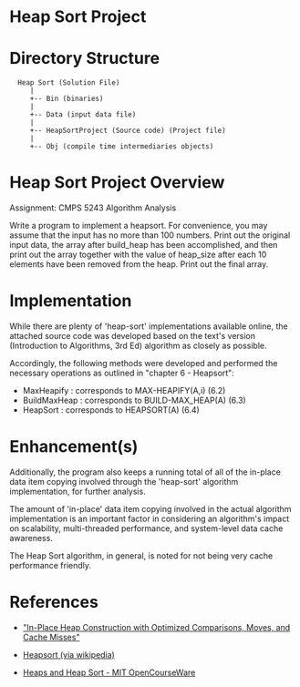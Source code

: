 
# Heap Sort Project

Directory Structure
====================

```<language>
  Heap Sort (Solution File)
     |
     +-- Bin (binaries)
     |
     +-- Data (input data file)
     |
     +-- HeapSortProject (Source code) (Project file)
     |
     +-- Obj (compile time intermediaries objects)
```

 Heap Sort Project Overview
===============================================================================

  Assignment: CMPS 5243 Algorithm Analysis

  Write a program to implement a heapsort. For convenience, you may assume that 
  the input has no more than 100 numbers.  Print out the original input data, 
  the array after build_heap has been accomplished, and then print out the array 
  together with the value of heap_size after each 10 elements have been removed 
  from the heap.  Print out the final array.

 Implementation
===============================================================================

  While there are plenty of 'heap-sort' implementations available online, 
  the attached source code was developed based on the text's version 
  (Introduction to Algorithms, 3rd Ed) algorithm as closely as possible.

  Accordingly, the following methods were developed and performed the necessary
  operations as outlined in "chapter 6 - Heapsort":

  - MaxHeapify    : corresponds to MAX-HEAPIFY(A,i) (6.2) 
  - BuildMaxHeap  : corresponds to BUILD-MAX_HEAP(A) (6.3)
  - HeapSort      : corresponds to HEAPSORT(A) (6.4)

 Enhancement(s)
===============================================================================

  Additionally, the program also keeps a running total of all of the in-place data 
  item copying involved through the 'heap-sort' algorithm implementation, for further 
  analysis.

  The amount of 'in-place' data item copying involved in the actual algorithm 
  implementation is an important factor in considering an algorithm's impact on 
  scalability, multi-threaded performance, and system-level data cache awareness.

  The Heap Sort algorithm, in general, is noted for not being very cache performance friendly.

 References
===============================================================================

  * ["In-Place Heap Construction with Optimized Comparisons, Moves, and Cache Misses"](https://pdfs.semanticscholar.org/9cc6/36d7998d58b3937ba0098e971710ff039612.pdf#page=1)

  * [Heapsort (via wikipedia)](https://en.wikipedia.org/wiki/Heapsort)

  * [Heaps and Heap Sort - MIT OpenCourseWare](https://ocw.mit.edu/courses/electrical-engineering-and-computer-science/6-006-introduction-to-algorithms-fall-2011/lecture-videos/MIT6_006F11_lec04.pdf)